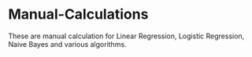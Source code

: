 # Manual-Calculations

These are manual calculation for Linear Regression, Logistic Regression, Naive Bayes and various algorithms. 
